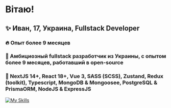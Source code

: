# Вітаю!

## ✨ Иван, 17, Украина, Fullstack Developer
### 🔥 Опыт более 9 месяцев
### 💠 Амбициозный fullstack разработчик из Украины, с опытом более 9 месяцев, работавший в open-source
### 💫 NextJS 14+, React 18+, Vue 3, SASS (SCSS), Zustand, Redux (toolkit), Typescript, MongoDB & Mongoosee, PostgreSQL & PrismaORM, NodeJS & ExpressJS

[![My Skills](https://skillicons.dev/icons?i=html,css,js,scss,react,vue,ts,nodejs,express,mongodb,redux,next,docker,figma,firebase,vite,webpack,yarn,tailwind&theme=light)](https://skillicons.dev)
